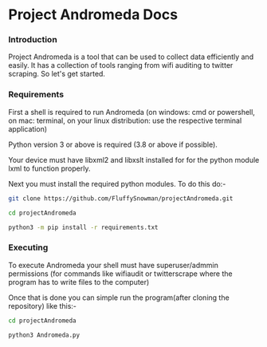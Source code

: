 # Project Andromeda Docs
### Introduction

Project Andromeda is a tool that can be used to collect data efficiently and easily. It has a collection of tools ranging from wifi auditing to twitter scraping. So let's get started.

### Requirements

First a shell is required to run Andromeda (on windows: cmd or powershell, on mac: terminal, on your linux distribution: use the respective terminal application)

Python version 3 or above is required (3.8 or above if possible).

Your device must have libxml2 and libxslt installed for for the python module lxml to function properly.

Next you must install the required python modules. To do this do:-

```bash
git clone https://github.com/FluffySnowman/projectAndromeda.git

cd projectAndromeda

python3 -m pip install -r requirements.txt
```

### Executing

To execute Andromeda your shell must have superuser/admmin permissions (for commands like wifiaudit or twitterscrape where the program has to write files to the computer)

Once that is done you can simple run the program(after cloning the repository) like this:-

```bash
cd projectAndromeda

python3 Andromeda.py
```